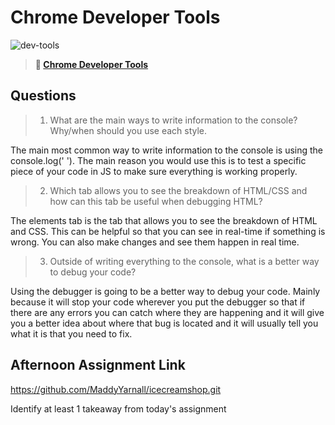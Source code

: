 # Chrome Developer Tools

![dev-tools](https://bcw.blob.core.windows.net/public/img/lesson-images/4571780153354770)

> **📖 [Chrome Developer Tools](https://codeworksacademy.com/fs-student-guide/resources/wk2/03-Chrome-Dev-Tools)**

## Questions

>1. What are the main ways to write information to the console? Why/when should you use each style.

The main most common way to write information to the console is using the console.log(' '). The main reason you would use this is to test a specific piece of your code in JS to make sure everything is working properly.

>2. Which tab allows you to see the breakdown of HTML/CSS and how can this tab be useful when debugging HTML?

The elements tab is the tab that allows you to see the breakdown of HTML and CSS. This can be helpful so that you can see in real-time if something is wrong. You can also make changes and see them happen in real time. 

>3. Outside of writing everything to the console, what is a better way to debug your code?

Using the debugger is going to be a better way to debug your code. Mainly because it will stop your code wherever you put the debugger so that if there are any errors you can catch where they are happening and it will give you a better idea about where that bug is located and it will usually tell you what it is that you need to fix. 

## Afternoon Assignment Link

https://github.com/MaddyYarnall/icecreamshop.git

Identify at least 1 takeaway from today's assignment
